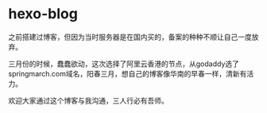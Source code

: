 # hexo-blog

之前搭建过博客，但因为当时服务器是在国内买的，备案的种种不顺让自己一度放弃。

三月份的时候，蠢蠢欲动，这次选择了阿里云香港的节点，从godaddy选了springmarch.com域名，阳春三月，想自己的博客像华南的早春一样，清新有活力。

欢迎大家通过这个博客与我沟通，三人行必有吾师。
